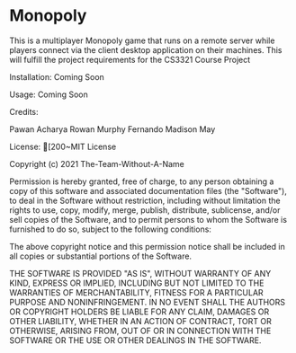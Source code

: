 # Monopoly

This is a multiplayer Monopoly game that runs on a remote server while players connect via the client desktop application on their machines.
This will fulfill the project requirements for the CS3321 Course Project

Installation: Coming Soon

Usage: Coming Soon

Credits:

Pawan Acharya
Rowan Murphy
Fernando 
Madison May


License:
[200~MIT License

Copyright (c) 2021 The-Team-Without-A-Name

Permission is hereby granted, free of charge, to any person obtaining a copy
of this software and associated documentation files (the "Software"), to deal
in the Software without restriction, including without limitation the rights
to use, copy, modify, merge, publish, distribute, sublicense, and/or sell
copies of the Software, and to permit persons to whom the Software is
furnished to do so, subject to the following conditions:

The above copyright notice and this permission notice shall be included in all
copies or substantial portions of the Software.

THE SOFTWARE IS PROVIDED "AS IS", WITHOUT WARRANTY OF ANY KIND, EXPRESS OR
IMPLIED, INCLUDING BUT NOT LIMITED TO THE WARRANTIES OF MERCHANTABILITY,
FITNESS FOR A PARTICULAR PURPOSE AND NONINFRINGEMENT. IN NO EVENT SHALL THE
AUTHORS OR COPYRIGHT HOLDERS BE LIABLE FOR ANY CLAIM, DAMAGES OR OTHER
LIABILITY, WHETHER IN AN ACTION OF CONTRACT, TORT OR OTHERWISE, ARISING FROM,
OUT OF OR IN CONNECTION WITH THE SOFTWARE OR THE USE OR OTHER DEALINGS IN THE
SOFTWARE.
